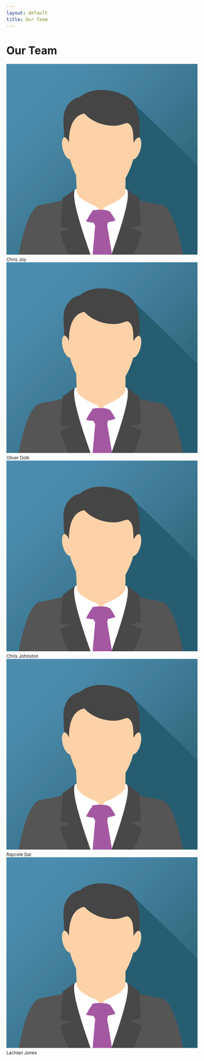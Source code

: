 ```yaml
---
layout: default
title: Our Team
---
```

# Our Team
<div class="team-block">
    <div class="member">
        <img src="assets/images/humans/img_avatar.png" />
        <small>Chris Joy</small>
    </div>
    <div class="member">
        <img src="assets/images/humans/img_avatar.png" />
        <small>Oliver Dolk</small>
    </div>
    <div class="member">
        <img src="assets/images/humans/img_avatar.png" />
        <small>Chris Johnston</small>
    </div>
    <div class="member">
        <img src="assets/images/humans/img_avatar.png" />
        <small>Raycole Dai</small>
    </div>
    <div class="member">
        <img src="assets/images/humans/img_avatar.png" />
        <small>Lachlan Jones</small>
    </div>
</div>

